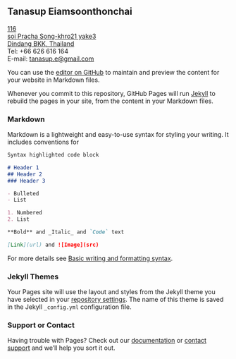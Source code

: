 ## Tanasup Eiamsoonthonchai

[116 <br />
soi Pracha Song-khro21 yake3<br />
Dindang BKK, Thailand](http://www.google.com/maps/place/13.774109,100.557783)<br />
Tel: +66 626 616 164<br />
E-mail: [tanasup.e@gmail.com](mailto:tanasup.e@gmail.com)<br />

You can use the [editor on GitHub](https://github.com/Lab4289/known_tne/edit/gh-pages/index.md) to maintain and preview the content for your website in Markdown files.

Whenever you commit to this repository, GitHub Pages will run [Jekyll](https://jekyllrb.com/) to rebuild the pages in your site, from the content in your Markdown files.

### Markdown

Markdown is a lightweight and easy-to-use syntax for styling your writing. It includes conventions for

```markdown
Syntax highlighted code block

# Header 1
## Header 2
### Header 3

- Bulleted
- List

1. Numbered
2. List

**Bold** and _Italic_ and `Code` text

[Link](url) and ![Image](src)
```

For more details see [Basic writing and formatting syntax](https://docs.github.com/en/github/writing-on-github/getting-started-with-writing-and-formatting-on-github/basic-writing-and-formatting-syntax).

### Jekyll Themes

Your Pages site will use the layout and styles from the Jekyll theme you have selected in your [repository settings](https://github.com/Lab4289/known_tne/settings/pages). The name of this theme is saved in the Jekyll `_config.yml` configuration file.

### Support or Contact

Having trouble with Pages? Check out our [documentation](https://docs.github.com/categories/github-pages-basics/) or [contact support](https://support.github.com/contact) and we’ll help you sort it out.
